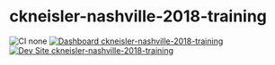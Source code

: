 # ckneisler-nashville-2018-training

![CI none](https://img.shields.io/badge/ci-none-orange.svg)
[![Dashboard ckneisler-nashville-2018-training](https://img.shields.io/badge/dashboard-ckneisler_nashville_2018_training-yellow.svg)](https://dashboard.pantheon.io/sites/ba0f2ee2-5a02-4b71-8fbb-be0ffabcda3d#dev/code)
[![Dev Site ckneisler-nashville-2018-training](https://img.shields.io/badge/site-ckneisler_nashville_2018_training-blue.svg)](http://dev-ckneisler-nashville-2018-training.pantheonsite.io/)